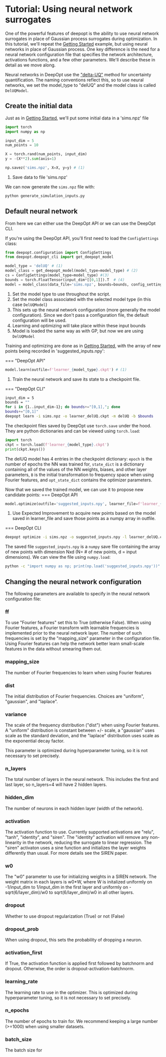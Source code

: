 # Tutorial: Using neural network surrogates

One of the powerful features of deepopt is the ability to use neural network surrogates in place of Gaussian process surrogates during optimization. In this tutorial, we'll repeat the [Getting Started](./index.md#getting-started-with-deepopt) example, but using neural networks in place of Gaussian process. One key difference is the need for a neural network configuration file that specifies the network architecture, activations functions, and a few other parameters. We'll describe these in detail as we move along.

Neural networks in DeepOpt use the ["delta-UQ"](https://arxiv.org/abs/2110.02197) method for uncertainty quantification. The naming conventions reflect this, so to use neural networks, we set the model_type to "delUQ" and the model class is called `DelUQModel`.

## Create the initial data
Just as in [Getting Started](./index.md#getting-started-with-deepopt), we'll put some initial data in a 'sims.npz' file

```{.py title="generate_simulation_inputs.py" linenums="1"}
import torch
import numpy as np

input_dim = 5
num_points = 10

X = torch.rand(num_points, input_dim)
y = -(X**2).sum(axis=1)

np.savez('sims.npz', X=X, y=y) # (1)
```
1. Save data to file 'sims.npz'

We can now generate the `sims.npz` file with:

```bash
python generate_simulation_inputs.py
```

## Default neural network

From here we can either use the DeepOpt API or we can use the DeepOpt CLI.

If you're using the DeepOpt API, you'll first need to load the `ConfigSettings` class:

```{.py linenums="1" title="run_deepopt.py"}
from deepopt.configuration import ConfigSettings
from deepopt.deepopt_cli import get_deepopt_model

model_type = 'delUQ' # (1)
model_class = get_deepopt_model(model_type=model_type) # (2)
cs = ConfigSettings(model_type=model_type) #(3)
bounds = torch.FloatTensor(input_dim*[[0,1]]).T  # (4)
model = model_class(data_file='sims.npz', bounds=bounds, config_settings=cs)  # (5)
```

1. Set the model type to use throughout the script.
2. Set the model class associated with the selected model type (in this case `DelUQModel`)
3. This sets up the neural network configuration (more generally the model configuration). Since we don't pass a configuration file, the default configuration will be used.
4. Learning and optimizing will take place within these input bounds
5. Model is loaded the same way as with GP, but now we are using `DelUQModel`

Training and optimizing are done as in [Getting Started](./index.md#getting-started-with-deepopt), with the array of new points being recorded in 'suggested_inputs.npy':

=== "DeepOpt API"
```{.py title="run_deepopt.py" linenums=9}
model.learn(outfile=f'learner_{model_type}.ckpt') # (1)
```
1. Train the neural network and save its state to a checkpoint file.

=== "DeepOpt CLI"
```bash
input_dim = 5
bounds = ""
for i in {1..input_dim-1}; do bounds+="[0,1],"; done
bounds+="[0,1]"
deepopt learn -i sims.npz -o learner_delUQ.ckpt -m delUQ -b $bounds
```

The checkpoint files saved by DeepOpt use `torch.save` under the hood. They are python dictionaries and can be viewed using `torch.load`:
```{.py title="view_ckpt.py" linenums=1}
import torch
ckpt = torch.load(f'learner_{model_type}.ckpt')
print(ckpt.keys())
```
The delUQ model has 4 entries in the checkpoint dictionary: `epoch` is the number of epochs the NN was trained for, `state_dict` is a dictionary containing all of the values of the NN weights, biases, and other layer parameters, `B` is the initial transformation to frequency space when using Fourier features, and `opt_state_dict` contains the optimizer parameters.

Now that we saved the trained model, we can use it to propose new candidate points:
=== DeepOpt API
```{.py title="run_deepopt.py" linenums=10}
model.optimize(outfile='suggested_inputs.npy', learner_file=f'learner_{model_type}.ckpt', acq_method='EI') # (1)
```
1. Use Expected Improvement to acquire new points based on the model saved in learner_file and save those points as a numpy array in outfile.

=== DeepOpt CLI
```bash
deepopt optimize -i sims.npz -o suggested_inputs.npy -l learner_delUQ.ckpt -m delUQ -b $bounds -a EI
```

The saved file `suggested_inputs.npy` is a `numpy` save file containing the array of new points with dimension Nxd (N= # of new points, d = input dimensions). We can view the file using `numpy.load`:
```bash
python -c "import numpy as np; print(np.load('suggested_inputs.npy'))"
```

## Changing the neural network configuration

The following parameters are available to specify in the neural network configuration file:

### ff
To use "Fourier features" set this to True (otherwise False). When using Fourier features, a Fourier transform with learnable frequencies is implemented prior to the neural network layer. The number of such frequencies is set by the "mapping_size" parameter in the configuration file. Using Fourier features can help the network better learn small-scale features in the data without smearing them out.

### mapping_size
The number of Fourier frequencies to learn when using Fourier features

### dist
The initial distribution of Fourier frequencies. Choices are "uniform", "gaussian", and "laplace".

### variance
The scale of the frequency distribution ("dist") when using Fourier features. A "uniform" distribution is constant between +/- scale, a "gaussian" uses scale as the standard deviation, and the "laplace" distribution uses scale as the exponential decay factor.

This parameter is optimized during hyperparameter tuning, so it is not necessary to set precisely.

### n_layers
The total number of layers in the neural network. This includes the first and last layer, so n_layers=4 will have 2 hidden layers.

### hidden_dim
The number of neurons in each hidden layer (width of the network).

### activation
The activation function to use. Currently supported activations are "relu", "tanh", "identity", and "siren". The "identity" activation will remove any non-linearity in the network, reducing the surrogate to linear regression. The "siren" activaton uses a sine function and initializes the layer weights differently than usual. For more details see the SIREN paper.

### w0
The "w0" parameter to use for initializing weights in a SIREN network. The weight matrix in each layers is w0*W, where W is initalized uniformly on -1/input_dim to 1/input_dim in the first layer and uniformly on -sqrt(6/layer_dim)/w0 to sqrt(6/layer_dim)/w0 in all other layers.

### dropout
Whether to use dropout regularization (True) or not (False)

### dropout_prob
When using dropout, this sets the probability of dropping a neuron.

### activation_first
If True, the activation function is applied first followed by batchnorm and dropout. Otherwise, the order is dropout-activation-batchnorm.

### learning_rate
The learning rate to use in the optimizer. This is optimized during hyperparameter tuning, so it is not necessary to set precisely.

### n_epochs
The number of epochs to train for. We recommend keeping a large number (>=1000) when using smaller datasets.

### batch_size
The batch size for
